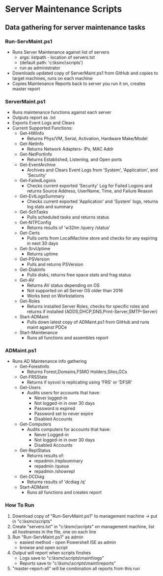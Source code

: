 # Server Maintenance Scripts

## Data gathering for server maintenance tasks


### **Run-ServMaint.ps1**
- Runs Server Maintenance against list of servers
    - *args:* listpath - location of servers.txt 
    - (default path: 'c:\ksmc\scripts')
    - run as administrator
- Downloads updated copy of ServerMaint.ps1 from GitHub and copies to target machines, runs on each machine
- Copies Maintenance Reports back to server you run it on, creates master report

### **ServerMaint.ps1**
- Runs maintenance functions against each server
- Outputs report as .txt
- Exports Event Logs and Clears
- Current Supported Functions:
    - Get-HWInfo
        - Returns Phys/VM, Serial, Activation, Hardware Make/Model
    - Get-NetInfo
        - Returns Network Adapters- IPs, MAC Addr
    - Get-NetPortInfo
        - Returns Established, Listening, and Open ports
    - Get-EventArchive
        - Archives and Clears Event Logs from 'System', 'Application', and 'Security'
    - Get-FailedLogons
        - Checks current exported 'Security' Log for Failed Logons and returns Source Address, UserName, Time, and Failure Reason
    - Get-EvtLogsSummary
        - Checks current exported 'Application' and 'System' logs, returns log stats and summary
    - Get-SchTasks
        - Pulls scheduled tasks and returns status
    - Get-NTPConfig
        - Returns results of 'w32tm /query /status'
    - Get-Certs
        - Pulls certs from LocalMachine store and checks for any expiring in next 30 days
    - Get-SrvUptime
        - Returns uptime
    - Get-PSVersion
        - Pulls and returns PSVersion
    - Get-DiskInfo
        - Pulls disks, returns free space stats and frag status
    - Get-AV
        - Returns AV status depending on OS
        - Not supported on all Server OS older than 2016
        - Works best on Workstations
    - Get-Roles
        - Returns installed Server Roles, checks for specific roles and returns if installed (ADDS,DHCP,DNS,Print-Server,SMTP-Server)
    - Start-ADMaint
        - Pulls down latest copy of ADMaint.ps1 from GitHub and runs maint against PDCe
    - Start-Maintenance
        - Runs all functions and assembles report

### **ADMaint.ps1**

- Runs AD Maintenance info gathering
    - Get-ForestInfo
        - Returns Forest,Domains,FSMO Holders,Sites,GCs
    - Get-FRSState
        - Returns if sysvol is replicating using 'FRS' or 'DFSR'
    - Get-Users
        - Audits users for accounts that have:
            - Never logged-in
            - Not logged-in in over 30 days
            - Password is expired
            - Password set to never expire
            - Disabled Accounts
    - Get-Computers
        - Audits computers for accounts that have:
            - Never Logged-in
            - Not logged-in in over 30 days
            - Disabled Accounts
    - Get-ReplStatus
        - Returns results of:
            - repadmin /replsummary
            - repadmin /queue
            - repadmin /showrepl
    - Get-DCDiag
        - Returns results of 'dcdiag /q'
    - Start-ADMaint
        - Runs all functions and creates report




### **How To Run**
1. Download copy of "Run-ServMaint.ps1" to management machine -> put in "c:\ksmc\scripts"
2. Create "servers.txt" in "c:\ksmc\scripts" on management machine, list all hostnames in the file, one on each line
3. Run "Run-ServMaint.ps1" as admin
    - easiest method - open Powershell ISE as admin
    - browse and open script
4. Output will report when scripts finshes
    - Logs save to "c:\ksmc\scripts\maint\logs"
    - Reports save to "c:\ksmc\scripts\maint\reports"
5. "master-report-all" will be combination all reports from this run

